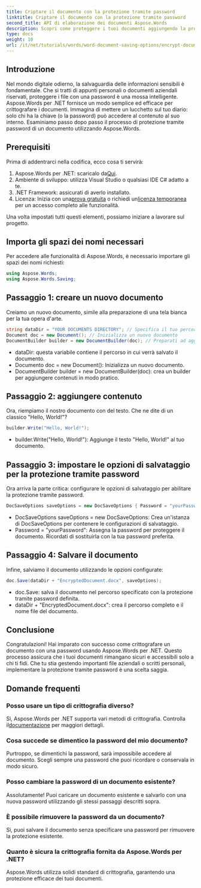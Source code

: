 ```yaml
---
title: Criptare il documento con la protezione tramite password
linktitle: Criptare il documento con la protezione tramite password
second_title: API di elaborazione dei documenti Aspose.Words
description: Scopri come proteggere i tuoi documenti aggiungendo la protezione tramite password usando Aspose.Words per .NET. Questa guida completa ti accompagna nel processo.
type: docs
weight: 10
url: /it/net/tutorials/words/word-document-saving-options/encrypt-document-with-password-protect/
---
```

## Introduzione

Nel mondo digitale odierno, la salvaguardia delle informazioni sensibili è fondamentale. Che si tratti di appunti personali o documenti aziendali riservati, proteggere i file con una password è una mossa intelligente. Aspose.Words per .NET fornisce un modo semplice ed efficace per crittografare i documenti. Immagina di mettere un lucchetto sul tuo diario: solo chi ha la chiave (o la password) può accedere al contenuto al suo interno. Esaminiamo passo dopo passo il processo di protezione tramite password di un documento utilizzando Aspose.Words.

## Prerequisiti

Prima di addentrarci nella codifica, ecco cosa ti servirà:

1.  Aspose.Words per .NET: scaricalo da[Qui](https://releases.aspose.com/words/net/).
2. Ambiente di sviluppo: utilizza Visual Studio o qualsiasi IDE C# adatto a te.
3. .NET Framework: assicurati di averlo installato.
4.  Licenza: Inizia con una[prova gratuita](https://releases.aspose.com/) o richiedi un[licenza temporanea](https://purchase.aspose.com/temporary-license/) per un accesso completo alle funzionalità.

Una volta impostati tutti questi elementi, possiamo iniziare a lavorare sul progetto.

## Importa gli spazi dei nomi necessari

Per accedere alle funzionalità di Aspose.Words, è necessario importare gli spazi dei nomi richiesti:

```csharp
using Aspose.Words;
using Aspose.Words.Saving;
```

## Passaggio 1: creare un nuovo documento

Creiamo un nuovo documento, simile alla preparazione di una tela bianca per la tua opera d'arte.

```csharp
string dataDir = "YOUR DOCUMENTS DIRECTORY"; // Specifica il tuo percorso
Document doc = new Document(); // Inizializza un nuovo documento
DocumentBuilder builder = new DocumentBuilder(doc); // Preparati ad aggiungere contenuti
```

- dataDir: questa variabile contiene il percorso in cui verrà salvato il documento.
- Documento doc = new Document(): Inizializza un nuovo documento.
- DocumentBuilder builder = new DocumentBuilder(doc): crea un builder per aggiungere contenuti in modo pratico.

## Passaggio 2: aggiungere contenuto

Ora, riempiamo il nostro documento con del testo. Che ne dite di un classico "Hello, World!"?

```csharp
builder.Write("Hello, World!");
```

- builder.Write("Hello, World!"): Aggiunge il testo "Hello, World!" al tuo documento.

## Passaggio 3: impostare le opzioni di salvataggio per la protezione tramite password

Ora arriva la parte critica: configurare le opzioni di salvataggio per abilitare la protezione tramite password.

```csharp
DocSaveOptions saveOptions = new DocSaveOptions { Password = "yourPassword" }; // Imposta qui la tua password
```

- DocSaveOptions saveOptions = new DocSaveOptions: Crea un'istanza di DocSaveOptions per contenere le configurazioni di salvataggio.
- Password = "yourPassword": Assegna la password per proteggere il documento. Ricordati di sostituirla con la tua password preferita.

## Passaggio 4: Salvare il documento

Infine, salviamo il documento utilizzando le opzioni configurate:

```csharp
doc.Save(dataDir + "EncryptedDocument.docx", saveOptions);
```

- doc.Save: salva il documento nel percorso specificato con la protezione tramite password definita.
- dataDir + "EncryptedDocument.docx": crea il percorso completo e il nome file del documento.

## Conclusione

Congratulazioni! Hai imparato con successo come crittografare un documento con una password usando Aspose.Words per .NET. Questo processo assicura che i tuoi documenti rimangano sicuri e accessibili solo a chi ti fidi. Che tu stia gestendo importanti file aziendali o scritti personali, implementare la protezione tramite password è una scelta saggia.

## Domande frequenti

### Posso usare un tipo di crittografia diverso?
 Sì, Aspose.Words per .NET supporta vari metodi di crittografia. Controlla il[documentazione](https://reference.aspose.com/words/net/) per maggiori dettagli.

### Cosa succede se dimentico la password del mio documento?
Purtroppo, se dimentichi la password, sarà impossibile accedere al documento. Scegli sempre una password che puoi ricordare o conservala in modo sicuro.

### Posso cambiare la password di un documento esistente?
Assolutamente! Puoi caricare un documento esistente e salvarlo con una nuova password utilizzando gli stessi passaggi descritti sopra.

### È possibile rimuovere la password da un documento?
Sì, puoi salvare il documento senza specificare una password per rimuovere la protezione esistente.

### Quanto è sicura la crittografia fornita da Aspose.Words per .NET?
Aspose.Words utilizza solidi standard di crittografia, garantendo una protezione efficace dei tuoi documenti.
